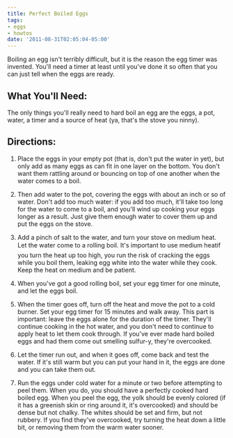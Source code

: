 ```yaml
---
title: Perfect Boiled Eggs
tags:
- eggs
- howtos
date: '2011-08-31T02:05:04-05:00'
---
```

Boiling an egg isn't terribly difficult, but it is the reason the egg
timer was invented. You'll need a timer at least until you've done it
so often that you can just tell when the eggs are ready.

## What You'll Need:

The only things you'll really need to hard boil an egg are the eggs, a
pot, water, a timer and a source of heat (ya, that's the stove you
ninny).

## Directions:

1.  Place the eggs in your empty pot (that is, don't put the water in yet), but only add as many eggs as can fit in one layer on the bottom. You don't want them rattling around or bouncing on top of one another when the water comes to a boil.

1.  Then add water to the pot, covering the eggs with about an inch or so of water. Don't add too much water: if you add too much, it'll take too long for the water to come to a boil, and you'll wind up cooking your eggs longer as a result. Just give them enough water to cover them up and put the eggs on the stove.

1.  Add a pinch of salt to the water, and turn your stove on medium heat. Let the water come to a rolling boil. It's important to use medium heatif you turn the heat up too high, you run the risk of cracking the eggs while you boil them, leaking egg white into the water while they cook. Keep the heat on medium and be patient.

1.  When you've got a good rolling boil, set your egg timer for one minute, and let the eggs boil.

1.  When the timer goes off, turn off the heat and move the pot to a cold burner. Set your egg timer for 15 minutes and walk away. This part is important: leave the eggs alone for the duration of the timer. They'll continue cooking in the hot water, and you don't need to continue to apply heat to let them cook through. If you've ever made hard boiled eggs and had them come out smelling sulfur-y, they're overcooked.

1.  Let the timer run out, and when it goes off, come back and test the water. If it's still warm but you can put your hand in it, the eggs are done and you can take them out.

1.  Run the eggs under cold water for a minute or two before attempting to peel them. When you do, you should have a perfectly cooked hard boiled egg. When you peel the egg, the yolk should be evenly colored (if it has a greenish skin or ring around it, it's overcooked) and should be dense but not chalky. The whites should be set and firm, but not rubbery. If you find they've overcooked, try turning the heat down a little bit, or removing them from the warm water sooner.

